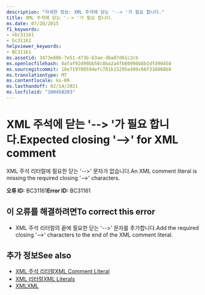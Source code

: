 ```yaml
---
description: "자세한 정보: XML 주석에 닫는 '--> '가 필요 합니다."
title: XML 주석에 닫는 '--> '가 필요 합니다.
ms.date: 07/20/2015
f1_keywords:
- vbc31161
- bc31161
helpviewer_keywords:
- BC31161
ms.assetid: 3473e80b-7e51-473b-b3ae-d6a87d61c2cb
ms.openlocfilehash: 0afaf92d99bb58c8ba2a4fb80998b8b1dfd90458
ms.sourcegitcommit: 10e719780594efc781b15295e499c66f316068b8
ms.translationtype: MT
ms.contentlocale: ko-KR
ms.lasthandoff: 02/14/2021
ms.locfileid: "100458203"
---
```

# <a name="expected-closing----for-xml-comment"></a><span data-ttu-id="2f1bc-103">XML 주석에 닫는 '--> '가 필요 합니다.</span><span class="sxs-lookup"><span data-stu-id="2f1bc-103">Expected closing '-->' for XML comment</span></span>

<span data-ttu-id="2f1bc-104">XML 주석 리터럴에 필요한 닫는 '-->' 문자가 없습니다.</span><span class="sxs-lookup"><span data-stu-id="2f1bc-104">An XML comment literal is missing the required closing '-->' characters.</span></span>  
  
 <span data-ttu-id="2f1bc-105">**오류 ID:** BC31161</span><span class="sxs-lookup"><span data-stu-id="2f1bc-105">**Error ID:** BC31161</span></span>  
  
## <a name="to-correct-this-error"></a><span data-ttu-id="2f1bc-106">이 오류를 해결하려면</span><span class="sxs-lookup"><span data-stu-id="2f1bc-106">To correct this error</span></span>  
  
- <span data-ttu-id="2f1bc-107">XML 주석 리터럴의 끝에 필요한 닫는 '-->' 문자를 추가합니다.</span><span class="sxs-lookup"><span data-stu-id="2f1bc-107">Add the required closing '-->' characters to the end of the XML comment literal.</span></span>  
  
## <a name="see-also"></a><span data-ttu-id="2f1bc-108">추가 정보</span><span class="sxs-lookup"><span data-stu-id="2f1bc-108">See also</span></span>

- [<span data-ttu-id="2f1bc-109">XML 주석 리터럴</span><span class="sxs-lookup"><span data-stu-id="2f1bc-109">XML Comment Literal</span></span>](../language-reference/xml-literals/xml-comment-literal.md)
- [<span data-ttu-id="2f1bc-110">XML 리터럴</span><span class="sxs-lookup"><span data-stu-id="2f1bc-110">XML Literals</span></span>](../language-reference/xml-literals/index.md)
- [<span data-ttu-id="2f1bc-111">XML</span><span class="sxs-lookup"><span data-stu-id="2f1bc-111">XML</span></span>](../programming-guide/language-features/xml/index.md)
